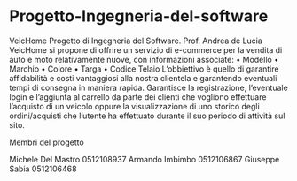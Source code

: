 # Progetto-Ingegneria-del-software
VeicHome
Progetto di Ingegneria del Software.
Prof. Andrea de Lucia
VeicHome si propone di offrire un servizio di e-commerce per la vendita di auto e moto relativamente nuove, con informazioni associate:
•	Modello
•	Marchio
•	Colore
•	Targa
•	Codice Telaio
L’obbiettivo è quello di garantire affidabilità e costi vantaggiosi alla nostra clientela e garantendo eventuali tempi di consegna in maniera rapida. Garantisce la registrazione, l’eventuale login e l’aggiunta al carrello da parte dei clienti che vogliono effettuare l’acquisto di un veicolo oppure la visualizzazione di uno storico degli ordini/acquisti che l’utente ha effettuato durante il suo periodo di attività sul sito.

Membri del progetto

Michele Del Mastro	0512108937
Armando Imbimbo	0512106867
Giuseppe Sabia	0512106468
